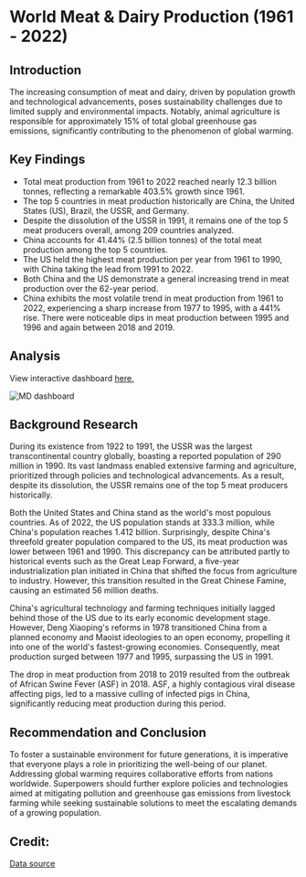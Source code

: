 # World Meat & Dairy Production (1961 - 2022)

## Introduction

The increasing consumption of meat and dairy, driven by population growth and technological advancements, poses sustainability challenges due to limited supply and environmental impacts. Notably, animal agriculture is responsible for approximately 15% of total global greenhouse gas emissions, significantly contributing to the phenomenon of global warming.

## Key Findings
- Total meat production from 1961 to 2022 reached nearly 12.3 billion tonnes, reflecting a remarkable 403.5% growth since 1961.
- The top 5 countries in meat production historically are China, the United States (US), Brazil, the USSR, and Germany.
- Despite the dissolution of the USSR in 1991, it remains one of the top 5 meat producers overall, among 209 countries analyzed.
- China accounts for 41.44% (2.5 billion tonnes) of the total meat production among the top 5 countries.
- The US held the highest meat production per year from 1961 to 1990, with China taking the lead from 1991 to 2022.
- Both China and the US demonstrate a general increasing trend in meat production over the 62-year period.
- China exhibits the most volatile trend in meat production from 1961 to 2022, experiencing a sharp increase from 1977 to 1995, with a 441% rise. There were noticeable dips in meat production between 1995 and 1996 and again between 2018 and 2019.
  
## Analysis
View interactive dashboard [here.](https://public.tableau.com/views/MeatandDairyAnalysis/Story1?:language=en-GB&:sid=&:display_count=n&:origin=viz_share_link)

![MD dashboard](https://github.com/zrseah/Meat-and-Dairy-Production-Analysis-/assets/161100014/9bed1509-a615-42e9-9ae7-dd8c86f3faa9)

## Background Research
During its existence from 1922 to 1991, the USSR was the largest transcontinental country globally, boasting a reported population of 290 million in 1990. Its vast landmass enabled extensive farming and agriculture, prioritized through policies and technological advancements. As a result, despite its dissolution, the USSR remains one of the top 5 meat producers historically.

Both the United States and China stand as the world's most populous countries. As of 2022, the US population stands at 333.3 million, while China's population reaches 1.412 billion. Surprisingly, despite China's threefold greater population compared to the US, its meat production was lower between 1961 and 1990. This discrepancy can be attributed partly to historical events such as the Great Leap Forward, a five-year industrialization plan initiated in China that shifted the focus from agriculture to industry. However, this transition resulted in the Great Chinese Famine, causing an estimated 56 million deaths.

China's agricultural technology and farming techniques initially lagged behind those of the US due to its early economic development stage. However, Deng Xiaoping's reforms in 1978 transitioned China from a planned economy and Maoist ideologies to an open economy, propelling it into one of the world's fastest-growing economies. Consequently, meat production surged between 1977 and 1995, surpassing the US in 1991.

The drop in meat production from 2018 to 2019 resulted from the outbreak of African Swine Fever (ASF) in 2018. ASF, a highly contagious viral disease affecting pigs, led to a massive culling of infected pigs in China, significantly reducing meat production during this period.

## Recommendation and Conclusion
To foster a sustainable environment for future generations, it is imperative that everyone plays a role in prioritizing the well-being of our planet. Addressing global warming requires collaborative efforts from nations worldwide. Superpowers should further explore policies and technologies aimed at mitigating pollution and greenhouse gas emissions from livestock farming while seeking sustainable solutions to meet the escalating demands of a growing population.

## Credit: 
[Data source](https://www.kaggle.com/datasets/willianoliveiragibin/meat-and-dairy-production)
